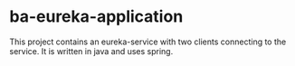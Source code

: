 # ba-eureka-application
This project contains an eureka-service with two clients connecting to the service. It is written in java and uses spring.
